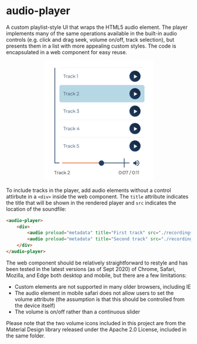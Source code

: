 # audio-player

A custom playlist-style UI that wraps the HTML5 audio element. The player implements many of the same operations available in the built-in audio controls (e.g. click and drag seek, volume on/off, track selection), but presents them in a list with more appealing custom styles. The code is encapsulated in a web component for easy reuse.

<p align="center">
    <img src="./images/player.png" width="300"/>
</p>

To include tracks in the player, add audio elements without a control attirbute in a ```<div>``` inside the web component. The ```title``` attribute indicates the title that will be shown in the rendered player and ```src``` indicates the location of the soundfile:

```html
<audio-player>
    <div>
        <audio preload="metadata" title="First track" src="./recordings/track01.wav"></audio>
        <audio preload="metadata" title="Second track" src="./recordings/track02.wav"></audio>
    </div>
</audio-player>
```

The web component should be relatively straightforward to restyle and has been tested in the latest versions (as of Sept 2020) of Chrome, Safari, Mozilla, and Edge both desktop and mobile, but there are a few limitations:
* Custom elements are not supported in many older browsers, including IE
* The audio element in mobile safari does not allow users to set the volume attribute (the assumption is that this should be controlled from the device itself)
* The volume is on/off rather than a continuous slider

Please note that the two volume icons included in this project are from the Material Design library released under the Apache 2.0 License, included in the same folder.